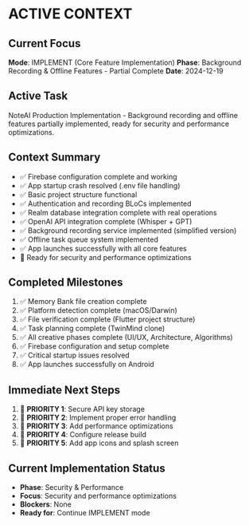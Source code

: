 # ACTIVE CONTEXT

## Current Focus
**Mode**: IMPLEMENT (Core Feature Implementation)
**Phase**: Background Recording & Offline Features - Partial Complete
**Date**: 2024-12-19

## Active Task
NoteAI Production Implementation - Background recording and offline features partially implemented, ready for security and performance optimizations.

## Context Summary
- ✅ Firebase configuration complete and working
- ✅ App startup crash resolved (.env file handling)
- ✅ Basic project structure functional
- ✅ Authentication and recording BLoCs implemented
- ✅ Realm database integration complete with real operations
- ✅ OpenAI API integration complete (Whisper + GPT)
- ✅ Background recording service implemented (simplified version)
- ✅ Offline task queue system implemented
- ✅ App launches successfully with all core features
- 🚧 Ready for security and performance optimizations

## Completed Milestones
1. ✅ Memory Bank file creation complete
2. ✅ Platform detection complete (macOS/Darwin)
3. ✅ File verification complete (Flutter project structure)
4. ✅ Task planning complete (TwinMind clone)
5. ✅ All creative phases complete (UI/UX, Architecture, Algorithms)
6. ✅ Firebase configuration and setup complete
7. ✅ Critical startup issues resolved
8. ✅ App launches successfully on Android

## Immediate Next Steps
1. 🎯 **PRIORITY 1**: Secure API key storage
2. 🎯 **PRIORITY 2**: Implement proper error handling
3. 🎯 **PRIORITY 3**: Add performance optimizations
4. 🎯 **PRIORITY 4**: Configure release build
5. 🎯 **PRIORITY 5**: Add app icons and splash screen

## Current Implementation Status
- **Phase**: Security & Performance
- **Focus**: Security and performance optimizations
- **Blockers**: None
- **Ready for**: Continue IMPLEMENT mode
